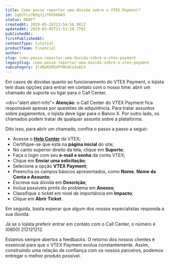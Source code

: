 ```yaml
---
title: Como posso reportar uma dúvida sobre o VTEX Payment?
id: 1qQJfcs7W3gJjcTOtU8bW3
status: DRAFT
createdAt: 2019-05-26T23:54:56.981Z
updatedAt: 2020-03-05T21:53:20.770Z
publishedAt: 
firstPublishedAt: 
contentType: tutorial
productTeam: Financial
author: 
slug: como-posso-reportar-uma-duvida-sobre-o-vtex-payment
legacySlug: como-posso-reportar-uma-duvida-sobre-o-vtex-payment
subcategory: 1lVBwR5PbVPYNhdCoIeACX
---
```


Em casos de dúvidas quanto ao funcionamento do VTEX Payment, o lojista tem duas opções para entrar em contato com o nosso time: abrir um chamado de suporte ou ligar para o Call Center. 

<div="alert alert-info">
__Atenção__: o Call Center do VTEX Payment fica responsável apenas por questões de adquirência. Para tratar assuntos sobre pagamentos, o lojista deve ligar para o Banco X. Por outro lado, os chamados podem tratar de qualquer assunto sobre a plataforma.         
</div>

Dito isso, para abrir um chamado, confira o passo a passo a seguir:

- Acesse o __[Help Center](https://help.vtex.com/ "Help Center")__ da VTEX;
- Certifique-se que está na __página inicial__ do site;
- No canto superior direito da tela, clique em __Suporte__;
- Faça o login com seu __e-mail e senha__ da conta VTEX;
- Clique em __Enviar uma solicitação__;
- Selecione a opção __VTEX Payment__;
- Preencha os campos básicos apresentados, como __Nome__, __Nome da Conta e Assunto__;
- Escreva sua dúvida em __Descrição__;
- Inclua possíveis prints do problema em __Anexos__;
- Classifique o ticket em nível de importância em __Impacto__;
- Clique em __Abrir Ticket__.

Em seguida, basta esperar que algum dos nossos especialistas responda a sua dúvida.

Já se o lojista preferir entrar em contato com o Call Center, o número é (0800) 212121212.

Estamos sempre abertos a feedbacks. O retorno dos nossos clientes é essencial para que o VTEX Payment evolua constantemente. Assim, construindo uma relação de confiança com os nossos parceiros, podemos entregar o melhor produto possível. 
